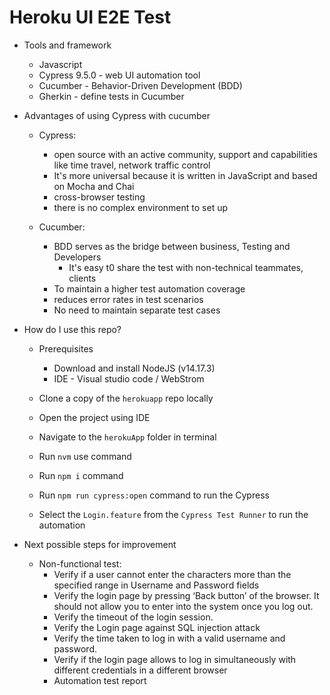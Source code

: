# Heroku UI E2E Test

* Tools and framework
    * Javascript
    * Cypress 9.5.0 - web UI automation tool
    * Cucumber - Behavior-Driven Development (BDD)
    * Gherkin - define tests in Cucumber
    


* Advantages of using Cypress with cucumber
    * Cypress:
        * open source with an active community, support and capabilities like time travel, network traffic control
        * It's more universal because it is written in JavaScript and based on Mocha and Chai
        * cross-browser testing
        * there is no complex environment to set up

    * Cucumber:
        * BDD serves as the bridge between business, Testing and Developers
            * It's easy t0 share the test with non-technical teammates, clients
        * To maintain a higher test automation coverage
        * reduces error rates in test scenarios
        * No need to maintain separate test cases


* How do I use this repo?
    * Prerequisites

        * Download and install NodeJS (v14.17.3)
        * IDE - Visual studio code / WebStrom  

    * Clone a copy of the `herokuapp` repo locally
    * Open the project using IDE
    * Navigate to the `herokuApp` folder in terminal
    * Run `nvm` use command
    * Run `npm i` command
    * Run `npm run cypress:open` command to run the Cypress
    * Select the `Login.feature` from the `Cypress Test Runner` to run the automation


* Next possible steps for improvement
    * Non-functional test:
        * Verify if a user cannot enter the characters more than the specified range in Username and Password fields
        * Verify the login page by pressing ‘Back button’ of the browser. It should not allow you to enter into the
          system once you log out.
        * Verify the timeout of the login session.
        * Verify the Login page against SQL injection attack
        * Verify the time taken to log in with a valid username and password.
        * Verify if the login page allows to log in simultaneously with different credentials in a different browser
        * Automation test report
